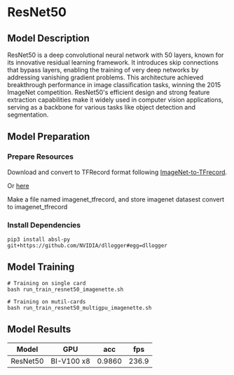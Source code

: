 # ResNet50

## Model Description

ResNet50 is a deep convolutional neural network with 50 layers, known for its innovative residual learning framework. It
introduces skip connections that bypass layers, enabling the training of very deep networks by addressing vanishing
gradient problems. This architecture achieved breakthrough performance in image classification tasks, winning the 2015
ImageNet competition. ResNet50's efficient design and strong feature extraction capabilities make it widely used in
computer vision applications, serving as a backbone for various tasks like object detection and segmentation.

## Model Preparation

### Prepare Resources

Download and convert to TFRecord format following [ImageNet-to-TFrecord](https://github.com/kmonachopoulos/ImageNet-to-TFrecord).

Or [here](https://github.com/tensorflow/models/tree/master/research/slim#downloading-and-converting-to-tfrecord-format)

Make a file named imagenet_tfrecord, and store imagenet datasest convert to imagenet_tfrecord

### Install Dependencies

```shell
pip3 install absl-py git+https://github.com/NVIDIA/dllogger#egg=dllogger
```

## Model Training

```shell
# Training on single card
bash run_train_resnet50_imagenette.sh

# Training on mutil-cards
bash run_train_resnet50_multigpu_imagenette.sh
```

## Model Results

| Model    | GPU        | acc    | fps   |
|----------|------------|--------|-------|
| ResNet50 | BI-V100 x8 | 0.9860 | 236.9 |
